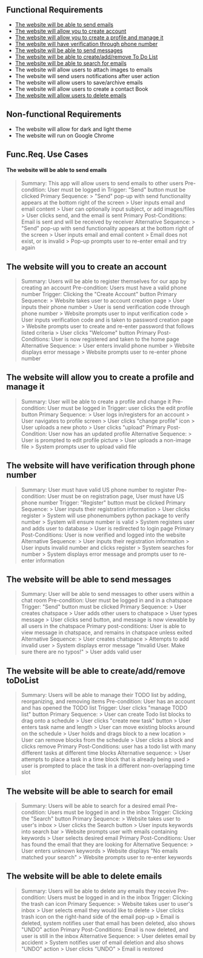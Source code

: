 ## Functional Requirements 
* [The website will be able to send emails](#the-website-will-be-able-to-send-emails)
* [The website will allow you to create account](#the-website-will-you-to-create-an-account)
* [The website will allow you to create a profile and manage it](#the-website-will-allow-you-to-create-a-profile-and-manage-it)
* [The website will have verification through phone number](#the-website-will-have-verification-through-phone-number)
* [The website will be able to send messages](#the-website-will-be-able-to-send-messages)
* [The website will be able to create/add/remove To Do List](#the-website-will-be-able-to-create/add/remove-toDoList)
* [The website will be able to search for emails](#the-website-will-be-able-to-search-for-email)
* The website will allow users to attach images to emails
* The website will send users notifications after user action
* The website will allow users to save/archive emails
* The website will allow users to create a contact Book
* [The website will allow users to delete emails](#the-website-will-be-able-to-delete-emails)

## Non-functional Requirements 
* The website will allow for dark and light theme
* The website will run on Google Chrome

## Func.Req. Use Cases
#### The website will be able to send emails 
  > Summary: This app will allow users to send emails to other users
  > Pre-condition: User must be logged in
  > Trigger: "Send" button must be clicked
  > Primary Sequence: 
      > "Send" pop-up with send functionality appears at the bottom right of the screen
      > User inputs email and email content
      > User can optionally input subject, or add images/files
      > User clicks send, and the email is sent
  > Primary Post-Conditions: Email is sent and will be received by receiver
  > Alternative Sequence: 
      > "Send" pop-up with send functionality appears at the bottom right of the screen
      > User inputs email and email content
      > Email does not exist, or is invalid
      > Pop-up prompts user to re-enter email and try again
 
## The website will you to create an account 
  > Summary: Users will be able to register themselves for our app by creating an account
  > Pre-condition: Users must have a valid phone number
  > Trigger: Clicking the "Create Account" button 
  > Primary Sequence: 
      > Website takes user to account creation page
      > User inputs their phone number
      > User is send verification code through phone number
      > Website prompts user to input verification code 
      > User inputs verification code and is taken to password creation page
      > Website prompts user to create and re-enter password that follows listed criteria
      > User clicks "Welcome" button
  > Primary Post-Conditions: User is now registered and taken to the home page
  > Alternative Sequence: 
      > User enters invalid phone number
      > Website displays error message 
      > Website prompts user to re-enter phone number
   
  ## The website will allow you to create a profile and manage it 
  > Summary: User will be able to create a profile and change it 
  > Pre-condition: User must be logged in
  > Trigger: user clicks the edit profile button
  > Primary Sequence:
      > User logs in/registers for an account 
      > User navigates to profile screen
      > User clicks "change profile" icon
      > User uploads a new photo
      > User clicks "upload"
  > Primary Post-Condition: User now has an updated profile
  > Alternative Sequence: 
      > User is prompted to edit profile picture 
      > User uploads a non-image file 
      > System prompts user to upload valid file

## The website will have verification through phone number 
  > Summary: User must have valid US phone number to register
  > Pre-condition: User must be on registration page, User must have US phone number
  > Trigger: "Register" button must be clicked
  > Primary Sequence: 
      > User inputs their registration information
      > User clicks register
      > System will use phonenumbers python package to verify number
      > System will ensure number is valid 
      > System registers user and adds user to database
      > User is redirected to login page
  > Primary Post-Conditions: User is now verified and logged into the website
  > Alternative Sequence: 
      > User inputs their registration information
      > User inputs invalid number and clicks register
      > System searches for number 
      > System displays error message and prompts user to re-enter information

## The website will be able to send messages
  > Summary: User will be able to send messages to other users within a chat room
  > Pre-condition: User must be logged in and in a chatspace
  > Trigger: "Send" button must be clicked
  > Primary Sequence: 
     > User creates chatspace
     > User adds other users to chatspace
     > User types message
     > User clicks send button, and message is now viewable by all users in the chatspace
  > Primary post-conditions: User is able to view message in chatspace, and remains in chatspace unless exited
  > Alternative Sequence: 
     > User creates chatspace
     > Attempts to add invalid user
     > System displays error message "Invalid User. Make sure there are no typos!"
     > User adds valid user

## The website will be able to create/add/remove toDoList
> Summary: Users will be able to manage their TODO list by adding, reorganizing, and removing items
> Pre-condition: User has an account and has opened the TODO list
> Trigger: User clicks "manage TODO list" button
> Primary Sequence:
      > User can create Todo list blocks to drag onto a schedule
          > User clicks "create new task" button
          > User enters task name and length
      > User can move existing blocks around on the schedule
          > User holds and drags block to a new location
      > User can remove blocks from the schedule
          > User clicks a block and clicks remove
> Primary Post-Conditions: user has a todo list with many different tasks at different time blocks
> Alternative sequence:
      > User attempts to place a task in a time block that is already being used
      > user is prompted to place the task in a different non-overlapping time slot 

## The website will be able to search for email
> Summary: Users will be able to search for a desired email
  > Pre-condition: Users must be logged in and in the inbox
  > Trigger: Clicking the "Search" button 
  > Primary Sequence: 
      > Website takes user to user's inbox
      > User clicks the Search button
      > User inputs keywords into search bar
      > Website prompts user with emails containing keywords 
      > User selects desired email
  > Primary Post-Conditions: User has found the email that they are looking for
  > Alternative Sequence: 
      > User enters unknown keywords
      > Website displays "No emails matched your search"
      > Website prompts user to re-enter keywords
      
## The website will be able to delete emails
> Summary: Users will be able to delete any emails they receive
  > Pre-condition: Users must be logged in and in the inbox
  > Trigger: Clicking the trash can icon
  > Primary Sequence: 
      > Website takes user to user's inbox
      > User selects email they would like to delete
      > User clicks trash icon on the right-hand side of the email pop-up
      > Email is deleted, system notifies user that email has been deleted, also shows "UNDO" action
  > Primary Post-Conditions: Email is now deleted, and user is still in the inbox
  > Alternative Sequence: 
      > User deletes email by accident
      > System notifies user of email deletion and also shows "UNDO" action
      > User clicks "UNDO"
      > Email is restored 
